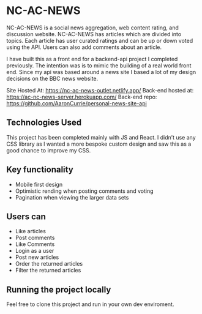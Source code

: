 # NC-AC-NEWS
NC-AC-NEWS is a social news aggregation, web content rating, and discussion website.
NC-AC-NEWS has articles which are divided into topics. Each article has user curated ratings and can be up or down voted using the API. Users can also add comments about an article.

I have built this as a front end for a backend-api project I completed previously. The intention was is to mimic the building of a real world front end. Since my api was based around a news site I based a lot of my design decisions on the BBC news website. 

Site Hosted At: https://nc-ac-news-outlet.netlify.app/
Back-end hosted at: https://ac-nc-news-server.herokuapp.com/ 
Back-end repo: https://github.com/AaronCurrie/personal-news-site-api 

## Technologies Used
This project has been completed mainly with JS and React. I didn’t use any CSS library as I wanted a more bespoke custom design and saw this as a good chance to improve my CSS.

## Key functionality
-	Mobile first design
-	Optimistic rending when posting comments and voting
-	Pagination when viewing the larger data sets
## Users can
-	Like articles
-	Post comments
-	Like Comments
-	Login as a user
-	Post new articles
-	Order the returned articles
-	Filter the returned articles

## Running the project locally

Feel free to clone this project and run in your own dev enviroment.


